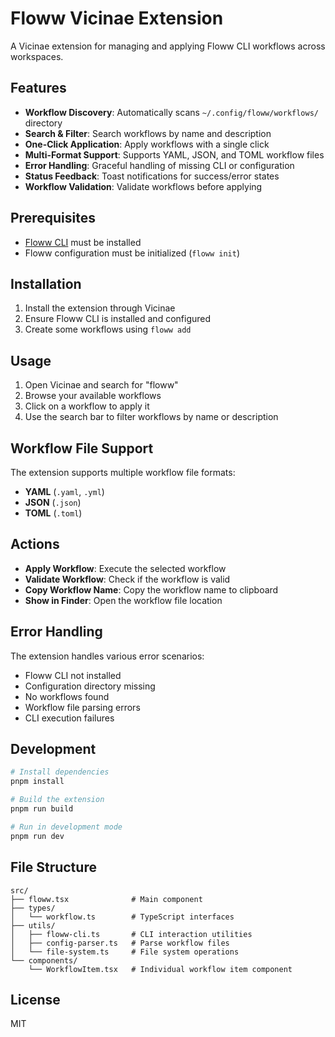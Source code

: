 # Floww Vicinae Extension

A Vicinae extension for managing and applying Floww CLI workflows across workspaces.

## Features

- **Workflow Discovery**: Automatically scans `~/.config/floww/workflows/` directory
- **Search & Filter**: Search workflows by name and description
- **One-Click Application**: Apply workflows with a single click
- **Multi-Format Support**: Supports YAML, JSON, and TOML workflow files
- **Error Handling**: Graceful handling of missing CLI or configuration
- **Status Feedback**: Toast notifications for success/error states
- **Workflow Validation**: Validate workflows before applying

## Prerequisites

- [Floww CLI](https://github.com/dagimg-dot/floww) must be installed
- Floww configuration must be initialized (`floww init`)

## Installation

1. Install the extension through Vicinae
2. Ensure Floww CLI is installed and configured
3. Create some workflows using `floww add`

## Usage

1. Open Vicinae and search for "floww"
2. Browse your available workflows
3. Click on a workflow to apply it
4. Use the search bar to filter workflows by name or description

## Workflow File Support

The extension supports multiple workflow file formats:

- **YAML** (`.yaml`, `.yml`)
- **JSON** (`.json`)
- **TOML** (`.toml`)

## Actions

- **Apply Workflow**: Execute the selected workflow
- **Validate Workflow**: Check if the workflow is valid
- **Copy Workflow Name**: Copy the workflow name to clipboard
- **Show in Finder**: Open the workflow file location

## Error Handling

The extension handles various error scenarios:

- Floww CLI not installed
- Configuration directory missing
- No workflows found
- Workflow file parsing errors
- CLI execution failures

## Development

```bash
# Install dependencies
pnpm install

# Build the extension
pnpm run build

# Run in development mode
pnpm run dev
```

## File Structure

```
src/
├── floww.tsx              # Main component
├── types/
│   └── workflow.ts        # TypeScript interfaces
├── utils/
│   ├── floww-cli.ts       # CLI interaction utilities
│   ├── config-parser.ts   # Parse workflow files
│   └── file-system.ts     # File system operations
└── components/
    └── WorkflowItem.tsx   # Individual workflow item component
```

## License

MIT